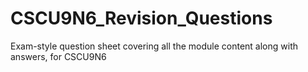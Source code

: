 # CSCU9N6_Revision_Questions
Exam-style question sheet covering all the module content along with answers, for CSCU9N6
